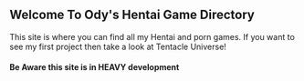 ## Welcome To Ody's Hentai Game Directory

This site is where you can find all my Hentai and porn games. If you want to see my first project then take a look at Tentacle Universe!

#### Be Aware this site is in HEAVY development
